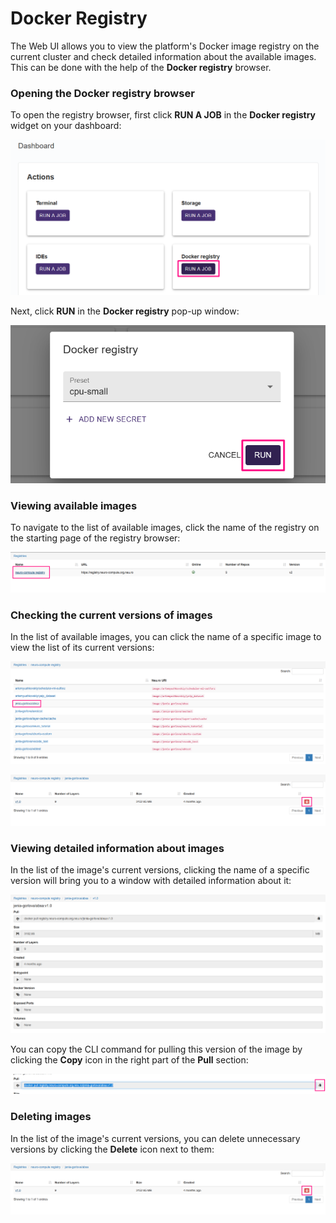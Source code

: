 # Docker Registry

The Web UI allows you to view the platform's Docker image registry on the current cluster and check detailed information about the available images. This can be done with the help of the **Docker registry** browser.  

### Opening the Docker registry browser

To open the registry browser, first click **RUN A JOB** in the **Docker registry** widget on your dashboard:

![](../.gitbook/assets/image%20%28136%29.png)

Next, click **RUN** in the **Docker registry** pop-up window:

![](../.gitbook/assets/image%20%28132%29.png)

### Viewing available images

To navigate to the list of available images, click the name of the registry on the starting page of the registry browser:

![](../.gitbook/assets/image%20%28131%29.png)

### Checking the current versions of images

In the list of available images, you can click the name of a specific image to view the list of its current versions:

![](../.gitbook/assets/image%20%28129%29.png)

![](../.gitbook/assets/image%20%28124%29.png)

### Viewing detailed information about images

In the list of the image's current versions, clicking the name of a specific version will bring you to a window with detailed information about it:

![](../.gitbook/assets/image%20%28126%29.png)

You can copy the CLI command for pulling this version of the image by clicking the **Copy** icon in the right part of the **Pull** section:

![](../.gitbook/assets/image%20%28128%29.png)

### Deleting images

In the list of the image's current versions, you can delete unnecessary versions by clicking the **Delete** icon next to them:

![](../.gitbook/assets/image%20%28124%29.png)

